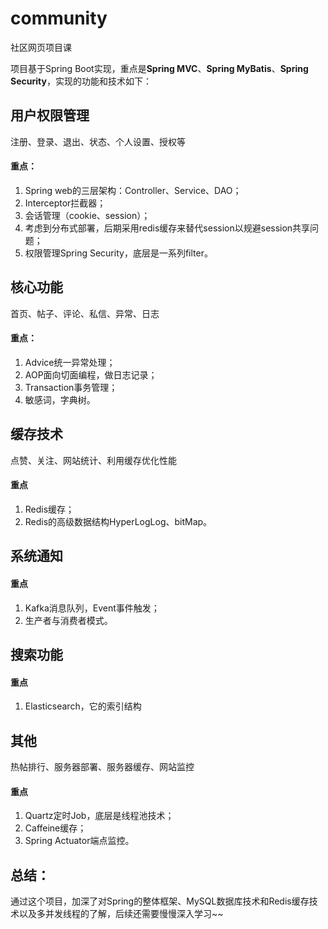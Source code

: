 # community
社区网页项目课

项目基于Spring Boot实现，重点是**Spring MVC**、**Spring MyBatis**、**Spring Security**，实现的功能和技术如下：

## 用户权限管理
注册、登录、退出、状态、个人设置、授权等
#### 重点：
1. Spring web的三层架构：Controller、Service、DAO；
2. Interceptor拦截器；
3. 会话管理（cookie、session）；
4. 考虑到分布式部署，后期采用redis缓存来替代session以规避session共享问题；
5. 权限管理Spring Security，底层是一系列filter。

## 核心功能
首页、帖子、评论、私信、异常、日志
#### 重点：
1. Advice统一异常处理；
2. AOP面向切面编程，做日志记录；
3. Transaction事务管理；
4. 敏感词，字典树。

## 缓存技术
点赞、关注、网站统计、利用缓存优化性能
#### 重点
1. Redis缓存；
2. Redis的高级数据结构HyperLogLog、bitMap。

## 系统通知
#### 重点
1. Kafka消息队列，Event事件触发；
2. 生产者与消费者模式。

## 搜索功能
#### 重点
1. Elasticsearch，它的索引结构

## 其他
热帖排行、服务器部署、服务器缓存、网站监控
#### 重点
1. Quartz定时Job，底层是线程池技术；
2. Caffeine缓存；
3. Spring Actuator端点监控。

## 总结：
通过这个项目，加深了对Spring的整体框架、MySQL数据库技术和Redis缓存技术以及多并发线程的了解，后续还需要慢慢深入学习~~

